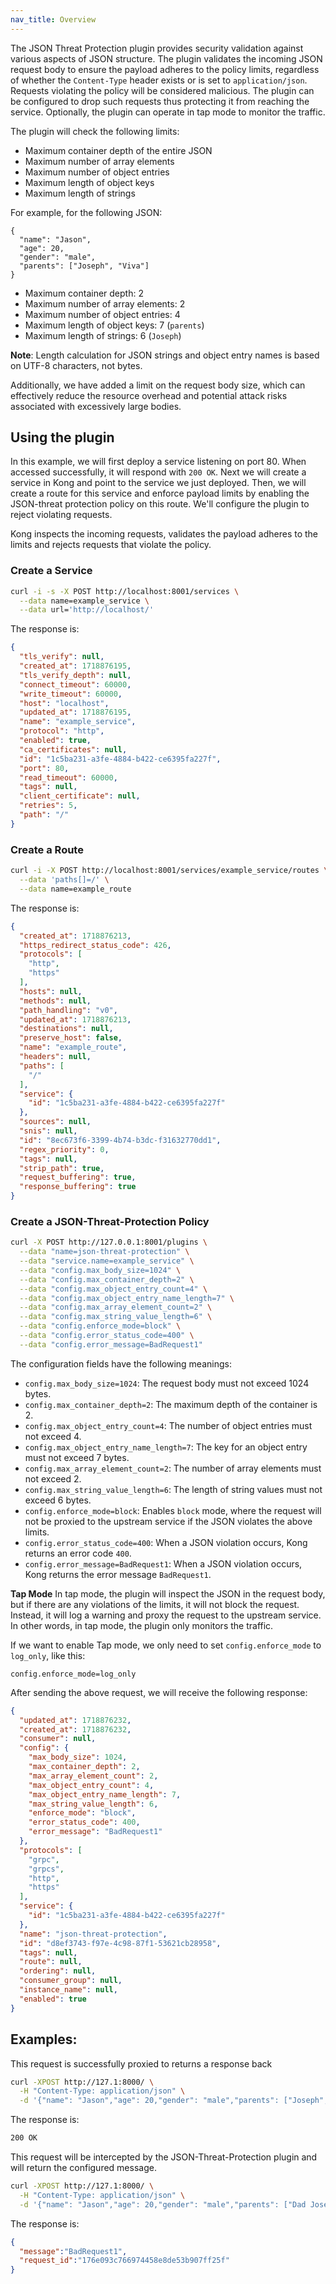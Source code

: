 ```yaml
---
nav_title: Overview
---
```


The JSON Threat Protection plugin provides security validation against various aspects of JSON structure. The plugin validates the incoming JSON request body to ensure the payload adheres to the policy limits, regardless of whether the `Content-Type` header exists or is set to `application/json`. Requests violating the policy will be considered malicious. The plugin can be configured to drop such requests thus protecting it from reaching the service. Optionally, the plugin can operate in tap mode to monitor the traffic.

The plugin will check the following limits:

- Maximum container depth of the entire JSON
- Maximum number of array elements
- Maximum number of object entries
- Maximum length of object keys
- Maximum length of strings

For example, for the following JSON:

```
{
  "name": "Jason",
  "age": 20,
  "gender": "male",
  "parents": ["Joseph", "Viva"]
}
```

- Maximum container depth: 2
- Maximum number of array elements: 2
- Maximum number of object entries: 4
- Maximum length of object keys: 7 (`parents`)
- Maximum length of strings: 6 (`Joseph`)

**Note**: Length calculation for JSON strings and object entry names is based on UTF-8 characters, not bytes.


Additionally, we have added a limit on the request body size, which can effectively reduce the resource overhead and potential attack risks associated with excessively large bodies.


## Using the plugin

In this example, we will first deploy a service listening on port 80. When accessed successfully, it will respond with `200 OK`. Next we will create a service in Kong and point to the service we just deployed. Then, we will create a route for this service and enforce payload limits by enabling the JSON-threat protection policy on this route. We'll configure the plugin to reject violating requests.

Kong inspects the incoming requests, validates the payload adheres to the limits and rejects requests that violate the policy.



### Create a Service

```bash
curl -i -s -X POST http://localhost:8001/services \
  --data name=example_service \
  --data url='http://localhost/'
```

The response is:

```json
{
  "tls_verify": null,
  "created_at": 1718876195,
  "tls_verify_depth": null,
  "connect_timeout": 60000,
  "write_timeout": 60000,
  "host": "localhost",
  "updated_at": 1718876195,
  "name": "example_service",
  "protocol": "http",
  "enabled": true,
  "ca_certificates": null,
  "id": "1c5ba231-a3fe-4884-b422-ce6395fa227f",
  "port": 80,
  "read_timeout": 60000,
  "tags": null,
  "client_certificate": null,
  "retries": 5,
  "path": "/"
}
```



### Create a Route

```bash
curl -i -X POST http://localhost:8001/services/example_service/routes \
  --data 'paths[]=/' \
  --data name=example_route
```

The response is:

```json
{
  "created_at": 1718876213,
  "https_redirect_status_code": 426,
  "protocols": [
    "http",
    "https"
  ],
  "hosts": null,
  "methods": null,
  "path_handling": "v0",
  "updated_at": 1718876213,
  "destinations": null,
  "preserve_host": false,
  "name": "example_route",
  "headers": null,
  "paths": [
    "/"
  ],
  "service": {
    "id": "1c5ba231-a3fe-4884-b422-ce6395fa227f"
  },
  "sources": null,
  "snis": null,
  "id": "8ec673f6-3399-4b74-b3dc-f31632770dd1",
  "regex_priority": 0,
  "tags": null,
  "strip_path": true,
  "request_buffering": true,
  "response_buffering": true
}
```



### Create a JSON-Threat-Protection Policy

```bash
curl -X POST http://127.0.0.1:8001/plugins \
  --data "name=json-threat-protection" \
  --data "service.name=example_service" \
  --data "config.max_body_size=1024" \
  --data "config.max_container_depth=2" \
  --data "config.max_object_entry_count=4" \
  --data "config.max_object_entry_name_length=7" \
  --data "config.max_array_element_count=2" \
  --data "config.max_string_value_length=6" \
  --data "config.enforce_mode=block" \
  --data "config.error_status_code=400" \
  --data "config.error_message=BadRequest1"
```

The configuration fields have the following meanings:

- `config.max_body_size=1024`: The request body must not exceed 1024 bytes.
- `config.max_container_depth=2`: The maximum depth of the container is 2.
- `config.max_object_entry_count=4`: The number of object entries must not exceed 4.
- `config.max_object_entry_name_length=7`: The key for an object entry must not exceed 7 bytes.
- `config.max_array_element_count=2`: The number of array elements must not exceed 2.
- `config.max_string_value_length=6`: The length of string values must not exceed 6 bytes.
- `config.enforce_mode=block`: Enables `block` mode, where the request will not be proxied to the upstream service if the JSON violates the above limits.
- `config.error_status_code=400`: When a JSON violation occurs, Kong returns an error code `400`.
- `config.error_message=BadRequest1`: When a JSON violation occurs, Kong returns the error message `BadRequest1`.

**Tap Mode**
In tap mode, the plugin will inspect the JSON in the request body, but if there are any violations of the limits, it will not block the request. Instead, it will log a warning and proxy the request to the upstream service. In other words, in tap mode, the plugin only monitors the traffic.

If we want to enable Tap mode, we only need to set `config.enforce_mode` to `log_only`, like this:

```
config.enforce_mode=log_only
```


After sending the above request, we will receive the following response:

```json
{
  "updated_at": 1718876232,
  "created_at": 1718876232,
  "consumer": null,
  "config": {
    "max_body_size": 1024,
    "max_container_depth": 2,
    "max_array_element_count": 2,
    "max_object_entry_count": 4,
    "max_object_entry_name_length": 7,
    "max_string_value_length": 6,
    "enforce_mode": "block",
    "error_status_code": 400,
    "error_message": "BadRequest1"
  },
  "protocols": [
    "grpc",
    "grpcs",
    "http",
    "https"
  ],
  "service": {
    "id": "1c5ba231-a3fe-4884-b422-ce6395fa227f"
  },
  "name": "json-threat-protection",
  "id": "d8ef3743-f97e-4c98-87f1-53621cb28958",
  "tags": null,
  "route": null,
  "ordering": null,
  "consumer_group": null,
  "instance_name": null,
  "enabled": true
}
```



## Examples:

This request is successfully proxied to returns a response back

```bash
curl -XPOST http://127.1:8000/ \
  -H "Content-Type: application/json" \
  -d '{"name": "Jason","age": 20,"gender": "male","parents": ["Joseph", "Viva"]}' 
```

The response is:

```html
200 OK
```



This request will be intercepted by the JSON-Threat-Protection plugin and will return the configured message.

```bash
curl -XPOST http://127.1:8000/ \
  -H "Content-Type: application/json" \
  -d '{"name": "Jason","age": 20,"gender": "male","parents": ["Dad Joseph", "Viva"]}' 
```

The response is:

```json
{
  "message":"BadRequest1",
  "request_id":"176e093c766974458e8de53b907ff25f"
}
```
